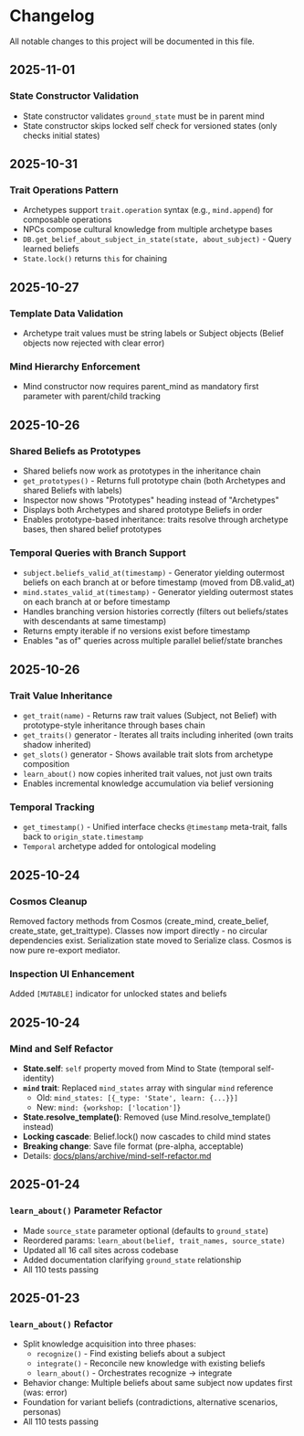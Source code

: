 # Changelog

All notable changes to this project will be documented in this file.

## 2025-11-01

### State Constructor Validation
- State constructor validates `ground_state` must be in parent mind
- State constructor skips locked self check for versioned states (only checks initial states)

## 2025-10-31

### Trait Operations Pattern
- Archetypes support `trait.operation` syntax (e.g., `mind.append`) for composable operations
- NPCs compose cultural knowledge from multiple archetype bases
- `DB.get_belief_about_subject_in_state(state, about_subject)` - Query learned beliefs
- `State.lock()` returns `this` for chaining

## 2025-10-27

### Template Data Validation
- Archetype trait values must be string labels or Subject objects (Belief objects now rejected with clear error)

### Mind Hierarchy Enforcement
- Mind constructor now requires parent_mind as mandatory first parameter with parent/child tracking

## 2025-10-26

### Shared Beliefs as Prototypes
- Shared beliefs now work as prototypes in the inheritance chain
- `get_prototypes()` - Returns full prototype chain (both Archetypes and shared Beliefs with labels)
- Inspector now shows "Prototypes" heading instead of "Archetypes"
- Displays both Archetypes and shared prototype Beliefs in order
- Enables prototype-based inheritance: traits resolve through archetype bases, then shared belief prototypes

### Temporal Queries with Branch Support
- `subject.beliefs_valid_at(timestamp)` - Generator yielding outermost beliefs on each branch at or before timestamp (moved from DB.valid_at)
- `mind.states_valid_at(timestamp)` - Generator yielding outermost states on each branch at or before timestamp
- Handles branching version histories correctly (filters out beliefs/states with descendants at same timestamp)
- Returns empty iterable if no versions exist before timestamp
- Enables "as of" queries across multiple parallel belief/state branches

## 2025-10-26

### Trait Value Inheritance
- `get_trait(name)` - Returns raw trait values (Subject, not Belief) with prototype-style inheritance through bases chain
- `get_traits()` generator - Iterates all traits including inherited (own traits shadow inherited)
- `get_slots()` generator - Shows available trait slots from archetype composition
- `learn_about()` now copies inherited trait values, not just own traits
- Enables incremental knowledge accumulation via belief versioning

### Temporal Tracking
- `get_timestamp()` - Unified interface checks `@timestamp` meta-trait, falls back to `origin_state.timestamp`
- `Temporal` archetype added for ontological modeling

## 2025-10-24

### Cosmos Cleanup
Removed factory methods from Cosmos (create_mind, create_belief, create_state, get_traittype). Classes now import directly - no circular dependencies exist. Serialization state moved to Serialize class. Cosmos is now pure re-export mediator.

### Inspection UI Enhancement
Added `[MUTABLE]` indicator for unlocked states and beliefs

## 2025-10-24

### Mind and Self Refactor
- **State.self**: `self` property moved from Mind to State (temporal self-identity)
- **`mind` trait**: Replaced `mind_states` array with singular `mind` reference
  - Old: `mind_states: [{_type: 'State', learn: {...}}]`
  - New: `mind: {workshop: ['location']}`
- **State.resolve_template()**: Removed (use Mind.resolve_template() instead)
- **Locking cascade**: Belief.lock() now cascades to child mind states
- **Breaking change**: Save file format (pre-alpha, acceptable)
- Details: [docs/plans/archive/mind-self-refactor.md](docs/plans/archive/mind-self-refactor.md)

## 2025-01-24

### `learn_about()` Parameter Refactor
- Made `source_state` parameter optional (defaults to `ground_state`)
- Reordered params: `learn_about(belief, trait_names, source_state)`
- Updated all 16 call sites across codebase
- Added documentation clarifying `ground_state` relationship
- All 110 tests passing

## 2025-01-23

### `learn_about()` Refactor
- Split knowledge acquisition into three phases:
  - `recognize()` - Find existing beliefs about a subject
  - `integrate()` - Reconcile new knowledge with existing beliefs
  - `learn_about()` - Orchestrates recognize → integrate
- Behavior change: Multiple beliefs about same subject now updates first (was: error)
- Foundation for variant beliefs (contradictions, alternative scenarios, personas)
- All 110 tests passing
